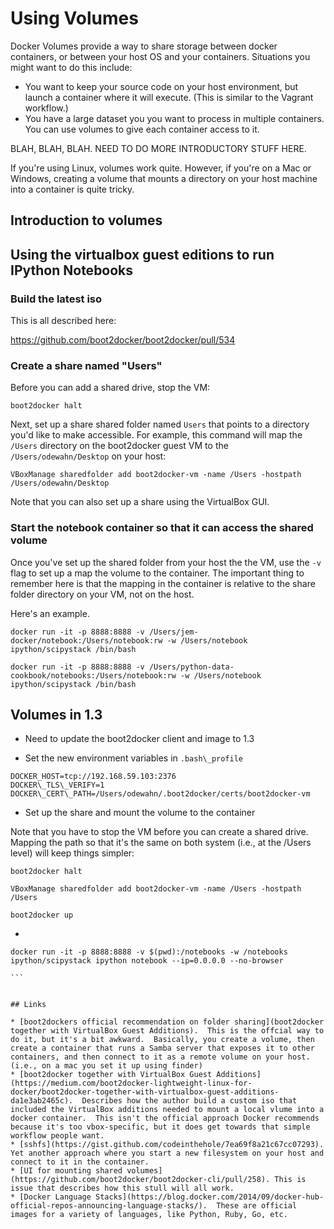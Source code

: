 # Using Volumes

Docker Volumes provide a way to share storage between docker containers, or between your host OS and your containers.  Situations you might want to do this include:

* You want to keep your source code on your host environment, but launch a container where it will execute.  (This is similar to the Vagrant workflow.)
* You have a large dataset you you want to process in multiple containers.  You can use volumes to give each container access to it. 

BLAH, BLAH, BLAH.  NEED TO DO MORE INTRODUCTORY STUFF HERE.


If you're using Linux, volumes work quite.  However, if you're on a Mac or Windows, creating a volume that mounts a directory on your host machine into a container is quite tricky.  

## Introduction to volumes


## Using the virtualbox guest editions to run IPython Notebooks


### Build the latest iso

This is all described here:

https://github.com/boot2docker/boot2docker/pull/534


### Create a share named "Users"

Before you can add a shared drive, stop the VM:

```
boot2docker halt
```

Next, set up a share shared folder named `Users` that points to a directory you'd like to make accessible.  For example, this command will map the `/Users` directory on the boot2docker guest VM to the `/Users/odewahn/Desktop` on your host:

```
VBoxManage sharedfolder add boot2docker-vm -name /Users -hostpath /Users/odewahn/Desktop
```

Note that you can also set up a share using the VirtualBox GUI. 

### Start the notebook container so that it can access the shared volume

Once you've set up the shared folder from your host the the VM, use the `-v` flag to set up a map the volume to the container.  The important thing to remember here is that the mapping in the container is relative to the share folder directory on your VM, not on the host.  

Here's an example.

```
docker run -it -p 8888:8888 -v /Users/jem-docker/notebook:/Users/notebook:rw -w /Users/notebook ipython/scipystack /bin/bash
```



```
docker run -it -p 8888:8888 -v /Users/python-data-cookbook/notebooks:/Users/notebook:rw -w /Users/notebook ipython/scipystack /bin/bash
```


## Volumes in 1.3

* Need to update the boot2docker client and image to 1.3

* Set the new environment variables in `.bash\_profile`

```
DOCKER_HOST=tcp://192.168.59.103:2376
DOCKER\_TLS\_VERIFY=1
DOCKER\_CERT\_PATH=/Users/odewahn/.boot2docker/certs/boot2docker-vm
```

* Set up the share and mount the volume to the container

Note that you have to stop the VM before you can create a shared drive.  Mapping the path so that it's the same on both system (i.e., at the /Users level) will keep things simpler:

```
boot2docker halt

VBoxManage sharedfolder add boot2docker-vm -name /Users -hostpath /Users

boot2docker up
```

* 

````
docker run -it -p 8888:8888 -v $(pwd):/notebooks -w /notebooks ipython/scipystack ipython notebook --ip=0.0.0.0 --no-browser 

```


## Links

* [boot2dockers official recommendation on folder sharing](boot2docker together with VirtualBox Guest Additions).  This is the offcial way to do it, but it's a bit awkward.  Basically, you create a volume, then create a container that runs a Samba server that exposes it to other containers, and then connect to it as a remote volume on your host.  (i.e., on a mac you set it up using finder)
* [boot2docker together with VirtualBox Guest Additions](https://medium.com/boot2docker-lightweight-linux-for-docker/boot2docker-together-with-virtualbox-guest-additions-da1e3ab2465c).  Describes how the author build a custom iso that included the VirtualBox additions needed to mount a local vlume into a docker container.  This isn't the official approach Docker recommends because it's too vbox-specific, but it does get towards that simple workflow people want.
* [sshfs](https://gist.github.com/codeinthehole/7ea69f8a21c67cc07293).  Yet another approach where you start a new filesystem on your host and connect to it in the container.  
* [UI for mounting shared volumes](https://github.com/boot2docker/boot2docker-cli/pull/258). This is issue that describes how this stull will all work.
* [Docker Language Stacks](https://blog.docker.com/2014/09/docker-hub-official-repos-announcing-language-stacks/).  These are official images for a variety of languages, like Python, Ruby, Go, etc.
